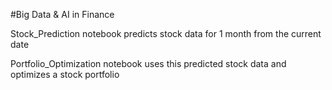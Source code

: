#Big Data & AI in Finance

Stock_Prediction notebook predicts stock data for 1 month from the current date

Portfolio_Optimization notebook uses this predicted stock data and optimizes a stock portfolio
